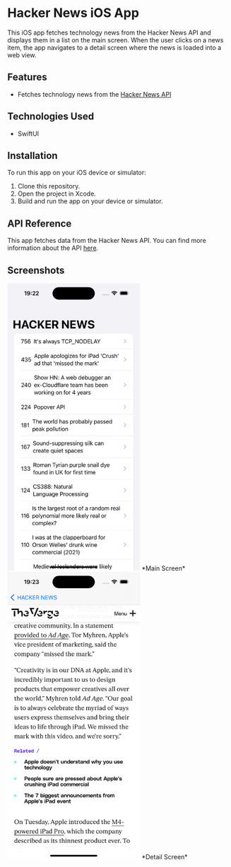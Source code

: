 # Hacker News iOS App

This iOS app fetches technology news from the Hacker News API and displays them in a list on the main screen. When the user clicks on a news item, the app navigates to a detail screen where the news is loaded into a web view.

## Features

- Fetches technology news from the [Hacker News API](https://hn.algolia.com)

## Technologies Used

- SwiftUI

## Installation

To run this app on your iOS device or simulator:

1. Clone this repository.
2. Open the project in Xcode.
3. Build and run the app on your device or simulator.

## API Reference

This app fetches data from the Hacker News API. You can find more information about the API [here](https://hn.algolia.com/api).

## Screenshots

<img src="screenshots/main_screen.png" alt="Main Screen" width="300">
*Main Screen*

<img src="screenshots/detail_screen.png" alt="Detail Screen" width="300">
*Detail Screen*
